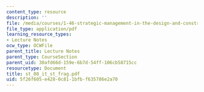 ```yaml
---
content_type: resource
description: ''
file: /media/courses/1-46-strategic-management-in-the-design-and-construction-value-chain-fall-2003/5f26f605e4280c811bfbf635786e2a70_st_08_it_st_frag.pdf
file_type: application/pdf
learning_resource_types:
- Lecture Notes
ocw_type: OCWFile
parent_title: Lecture Notes
parent_type: CourseSection
parent_uid: 30afd66d-159e-6b7d-54ff-106cb58715cc
resourcetype: Document
title: st_08_it_st_frag.pdf
uid: 5f26f605-e428-0c81-1bfb-f635786e2a70
---
```

